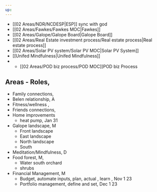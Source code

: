 ```yaml
---
up:
---
```



 - [[02 Areas/NDR/NCDESP|ESP]] sync with god
 -  [[02 Areas/Fawkes/Fawkes MOC|Fawkes]]
 - [[02 Areas/Galope/Galope Board|Galope Board]]
 - [[02 Areas/Real Estate investment process/Real estate process|Real estate process]]
 -  [[02 Areas/Solar PV system/Solar PV MOC|Solar PV System]]
 - [[Unifed Mindfulness|Unifed Mindfulness]]
 - - [[02 Areas/POD biz process/POD MOC]]POD biz Process
## Areas - Roles, 

- Family connections, 
- Belen relationship, A
- Fitness/wellness , 
- Friends connections, 
- Home improvements
	- heat pump, Jan 31
- Galope landscape, M
	- Front landscape
	- East landscape
	- North landscape
	- South
- Meditation/Mindfulness, D
- Food forest, M, 
	- Water south orchard
	- shrubs
- Financial Management, M 
	- Budget, automate inputs, plan, actual , learn , Nov 1 23
	- Portfolio management, define and set, Dec 1 23
